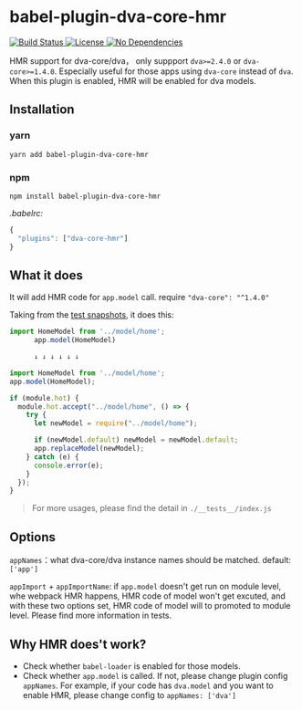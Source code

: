 # babel-plugin-dva-core-hmr

<p>
  <a href="https://www.npmjs.com/package/babel-plugin-dva-core-hmr">
    <img src="https://img.shields.io/teamcity/codebetter/bt428.svg" alt="Build Status" />
  </a>

  <a href="https://www.npmjs.com/package/babel-plugin-dva-core-hmr">
    <img src="https://img.shields.io/npm/l/express.svg" alt="License" />
  </a>

  <a href="https://www.npmjs.com/package/babel-plugin-dva-core-hmr">
    <img src="https://img.shields.io/badge/dependencies-none-brightgreen.svg" alt="No Dependencies" />
  </a>
</p>

HMR support for dva-core/dva， only suppport `dva>=2.4.0` or `dva-core>=1.4.0`. Especially useful for those apps using `dva-core` instead of `dva`. When this plugin is enabled, HMR will be enabled for dva models.

## Installation

### yarn
```
yarn add babel-plugin-dva-core-hmr
```

### npm 
```
npm install babel-plugin-dva-core-hmr
```

*.babelrc:*
```js
{
  "plugins": ["dva-core-hmr"]
}
```


## What it does

It will add HMR code for `app.model` call. require `"dva-core": "^1.4.0"`

Taking from the [test snapshots](./__tests__/__snapshots__/index.js.snap), it does this:

```js
import HomeModel from '../model/home';
      app.model(HomeModel)

      ↓ ↓ ↓ ↓ ↓ ↓

import HomeModel from '../model/home';
app.model(HomeModel);

if (module.hot) {
  module.hot.accept("../model/home", () => {
    try {
      let newModel = require("../model/home");

      if (newModel.default) newModel = newModel.default;
      app.replaceModel(newModel);
    } catch (e) {
      console.error(e);
    }
  });
}
```

> For more usages, please find the detail in `./__tests__/index.js`


## Options

`appNames`：what dva-core/dva instance names should be matched. default: `['app']`

`appImport` + `appImportName`: if `app.model` doesn't get run on module level, whe  webpack HMR happens, HMR code of model won't get excuted, and with these two options set, HMR code of model will to promoted to module level. Please find more information in tests.

## Why HMR does't work?

- Check whether `babel-loader` is enabled for those models.
- Check whether `app.model` is called. If not, please change plugin config `appNames`. For example, if your code has `dva.model` and you want to enable HMR, please change config to `appNames: ['dva']`

